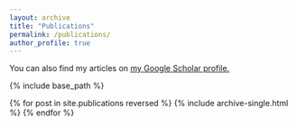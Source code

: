```yaml
---
layout: archive
title: "Publications"
permalink: /publications/
author_profile: true
---
```

  You can also find my articles on <u><a href="{{https://scholar.google.com/citations?user=S8ZTkikAAAAJ&hl=en&oi=ao}}">my Google Scholar profile</a>.</u>


{% include base_path %}

{% for post in site.publications reversed %}
  {% include archive-single.html %}
{% endfor %}
